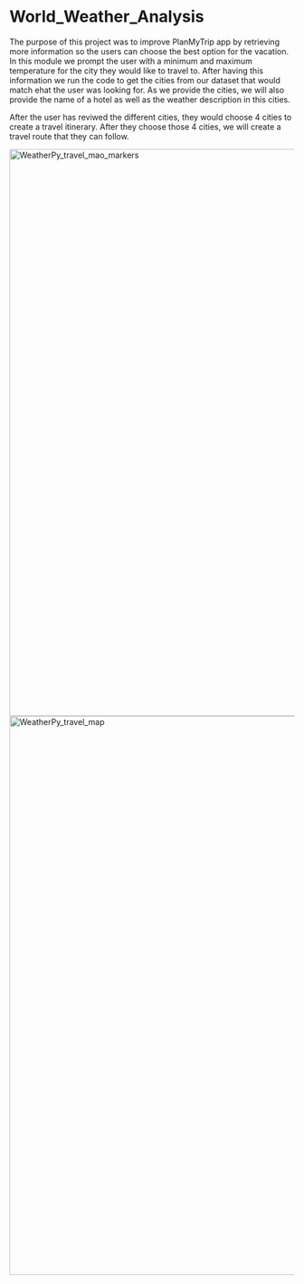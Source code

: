 # World_Weather_Analysis
The purpose of this project was to improve PlanMyTrip app by retrieving more information so the users can choose the best option for the vacation. In this module we prompt the user with a minimum and maximum temperature for the city they would like to travel to. After having this information we run the code to get the cities from our dataset that would match ehat the user was looking for. As we provide the cities, we will also provide the name of a hotel as well as the weather description in this cities.

After the user has reviwed the different cities, they would choose 4 cities to create a travel itinerary. After they choose those 4 cities, we will create a travel route that they can follow.

<img width="1001" alt="WeatherPy_travel_mao_markers" src="https://user-images.githubusercontent.com/95391094/152350451-4c7a5358-5041-4333-9c5b-9864493ea993.png">

<img width="987" alt="WeatherPy_travel_map" src="https://user-images.githubusercontent.com/95391094/152350492-fdf067b0-96b1-49d3-bdae-a87be88b6b25.png">
